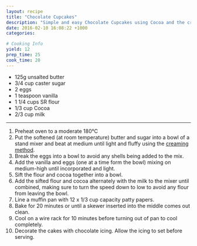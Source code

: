 ```yaml
---
layout: recipe
title: "Chocolate Cupcakes"
description: "Simple and easy Chocolate Cupcakes using Cocoa and the creaming method"
date: 2016-02-10 16:08:22 +1000
categories: 

# Cooking Info
yield: 12
prep_time: 25
cook_time: 20
---
```


* 125g unsalted butter
* 3/4 cup caster sugar
* 2 eggs
* 1 teaspoon vanilla
* 1 1/4 cups SR flour
* 1/3 cup Cocoa
* 2/3 cup milk

* * *

1. Preheat oven to a moderate 180°C 
2. Put the softened (at room temperature) butter and sugar into a bowl of a stand mixer and beat at medium until light and fluffy using the [creaming method]({{site.baseurl}}/wiki/creaming-method).
3. Break the eggs into a bowl to avoid any shells being added to the mix.
4. Add the vanilla and eggs (one at a time form the bowl) mixing on medium-high until incorporated and light.
5. Sift the flour and cocoa together into a bowl.
6. Add the sifted flour and cocoa alternately with the milk to the mixer until combined, making sure to turn the speed down to low to avoid any flour from leaving the bowl.
7. Line a muffin pan with 12 x 1/3 cup capacity patty papers.
8. Bake for 20 minutes or until a skewer inserted into the middle comes out clean.
9. Cool on a wire rack for 10 minutes before turning out of pan to cool completely.
10. Decorate the cakes with chocolate icing. Allow the icing to set before serving.